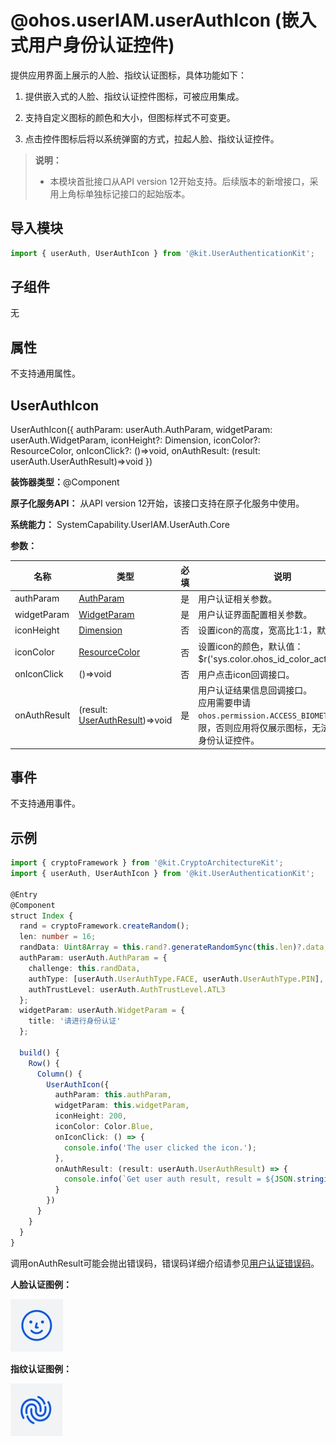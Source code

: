 # @ohos.userIAM.userAuthIcon (嵌入式用户身份认证控件)

提供应用界面上展示的人脸、指纹认证图标，具体功能如下：

1. 提供嵌入式的人脸、指纹认证控件图标，可被应用集成。

2. 支持自定义图标的颜色和大小，但图标样式不可变更。

3. 点击控件图标后将以系统弹窗的方式，拉起人脸、指纹认证控件。

> **说明：**
> - 本模块首批接口从API version 12开始支持。后续版本的新增接口，采用上角标单独标记接口的起始版本。

## 导入模块

```ts
import { userAuth, UserAuthIcon } from '@kit.UserAuthenticationKit';
```

## 子组件

无

## 属性

不支持通用属性。

## UserAuthIcon

UserAuthIcon({
  authParam: userAuth.AuthParam,
  widgetParam: userAuth.WidgetParam,
  iconHeight?: Dimension,
  iconColor?: ResourceColor,
  onIconClick?: ()=>void,
  onAuthResult: (result: userAuth.UserAuthResult)=>void
})

**装饰器类型：**\@Component

**原子化服务API：** 从API version 12开始，该接口支持在原子化服务中使用。

**系统能力：** SystemCapability.UserIAM.UserAuth.Core

**参数：**

| 名称           | 类型                                                         | 必填 | 说明                                                         |
| -------------- | ----------------------------------------------------------- | ---- | ------------------------------------------------------------ |
| authParam      | [AuthParam](js-apis-useriam-userauth.md#authparam10)        | 是   | 用户认证相关参数。                                             |
| widgetParam    | [WidgetParam](js-apis-useriam-userauth.md#widgetparam10)    | 是   | 用户认证界面配置相关参数。                                      |
| iconHeight     | [Dimension](../apis-arkui/arkui-ts/ts-types.md#dimension10) | 否   | 设置icon的高度，宽高比1:1，默认64。                             |
| iconColor      | [ResourceColor](../apis-arkui/arkui-ts/ts-types.md#resourcecolor) | 否   | 设置icon的颜色，默认值：$r('sys.color.ohos_id_color_activated')。|
| onIconClick    | ()=>void                                                      | 否   | 用户点击icon回调接口。                                         |
| onAuthResult   | (result: [UserAuthResult](js-apis-useriam-userauth.md#userauthresult10))=>void| 是   | 用户认证结果信息回调接口。<br>应用需要申请`ohos.permission.ACCESS_BIOMETRIC`权限，否则应用将仅展示图标，无法正常拉起身份认证控件。  |

## 事件

不支持通用事件。

## 示例

```ts
import { cryptoFramework } from '@kit.CryptoArchitectureKit';
import { userAuth, UserAuthIcon } from '@kit.UserAuthenticationKit';

@Entry
@Component
struct Index {
  rand = cryptoFramework.createRandom();
  len: number = 16;
  randData: Uint8Array = this.rand?.generateRandomSync(this.len)?.data;
  authParam: userAuth.AuthParam = {
    challenge: this.randData,
    authType: [userAuth.UserAuthType.FACE, userAuth.UserAuthType.PIN],
    authTrustLevel: userAuth.AuthTrustLevel.ATL3
  };
  widgetParam: userAuth.WidgetParam = {
    title: '请进行身份认证'
  };

  build() {
    Row() {
      Column() {
        UserAuthIcon({
          authParam: this.authParam,
          widgetParam: this.widgetParam,
          iconHeight: 200,
          iconColor: Color.Blue,
          onIconClick: () => {
            console.info('The user clicked the icon.');
          },
          onAuthResult: (result: userAuth.UserAuthResult) => {
            console.info(`Get user auth result, result = ${JSON.stringify(result)}`);
          }
        })
      }
    }
  }
}
```

调用onAuthResult可能会抛出错误码，错误码详细介绍请参见[用户认证错误码](errorcode-useriam.md)。

**人脸认证图例：**

![人脸图标](figures/user_auth_icon_face.png)

**指纹认证图例：**

![指纹图标](figures/user_auth_icon_fingerprint.png)
